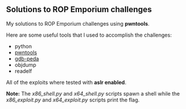 ## Solutions to ROP Emporium challenges

My solutions to ROP Emporium challenges using **pwntools**.

Here are some useful tools that I used to accomplish the challenges:
*   python
*   [pwntools](https://github.com/Gallopsled/pwntools)
*   [gdb-peda](https://github.com/longld/peda)
*   objdump
*   readelf

All of the exploits where tested with __aslr enabled__.

**Note:** The *x86_shell.py* and *x64_shell.py* scripts spawn a shell while the *x86_exploit.py* and *x64_exploit.py* scripts print the flag.